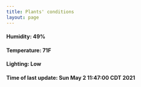 ```yaml
---
title: Plants' conditions
layout: page
---
```



#### Humidity: 49%
#### Temperature: 71F
#### Lighting: Low
#### Time of last update: Sun May  2 11:47:00 CDT 2021
